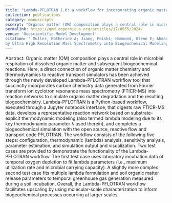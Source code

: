 ```yaml
---
title: "Lambda-PFLOTRAN 1.0: a workflow for incorporating organic matter chemistry informed by ultra high resolution mass spectrometry into biogeochemical modeling"
collection: publications
category: manuscripts
excerpt: "Organic matter (OM) composition plays a central role in microbial respiration of dissolved organic matter and subsequent biogeochemical reactions. Here, a direct connection of organic matter chemistry and thermodynamics to reactive transport simulators has been achieved through the newly developed Lambda-PFLOTRAN workflow tool that succinctly incorporates carbon chemistry data generated from Fourier transform ion cyclotron resonance mass spectrometry (FTICR-MS) into reaction networks to simulate organic matter degradation and the resulting biogeochemistry."
permalink: https://gmd.copernicus.org/articles/17/8955/2024/
venue: 'Geoscientific Model Development'
citation: ' Muller, Katherine A; Jiang, Peishi; Hammond, Glenn E; Ahmadullah, Tasneem; Song, Hyun-Soeb; Ward, Nicholas; Bowe, Madison; Chu, Rosalie; Zhao, Qian; Garayburu-Caruso, Vanessa A; Roebuck, Alan; Chen, Xingyuan. “Lambda-PFLOTRAN 1.0: Workflow for Incorporating Organic Matter Chemistry Informed 
by Ultra High Resolution Mass Spectrometry into Biogeochemical Modeling.” Geoscientific Model Development, 2024. doi:10.5194/gmd-17-8955-2024'
---
```

Abstract: Organic matter (OM) composition plays a central role in microbial respiration of dissolved organic matter and subsequent biogeochemical reactions. Here, a direct connection of organic matter chemistry and thermodynamics to reactive transport simulators has been achieved through the newly developed Lambda-PFLOTRAN workflow tool that succinctly incorporates carbon chemistry data generated from Fourier transform ion cyclotron resonance mass spectrometry (FTICR-MS) into reaction networks to simulate organic matter degradation and the resulting biogeochemistry. Lambda-PFLOTRAN is a Python-based workflow, executed through a Jupyter notebook interface, that digests raw FTICR-MS data, develops a representative reaction network based on substrate-explicit thermodynamic modeling (also termed lambda modeling due to its key thermodynamic parameter λ used therein), and completes a biogeochemical simulation with the open source, reactive flow and transport code PFLOTRAN. The workflow consists of the following five steps: configuration, thermodynamic (lambda) analysis, sensitivity analysis, parameter estimation, and simulation output and visualization. Two test cases are provided to demonstrate the functionality of the Lambda-PFLOTRAN workflow. The first test case uses laboratory incubation data of temporal oxygen depletion to fit lambda parameters (i.e., maximum utilization rate and microbial carrying capacity). A slightly more complex second test case fits multiple lambda formulation and soil organic matter release parameters to temporal greenhouse gas generation measured during a soil incubation. Overall, the Lambda-PFLOTRAN workflow facilitates upscaling by using molecular-scale characterization to inform biogeochemical processes occurring at larger scales.
